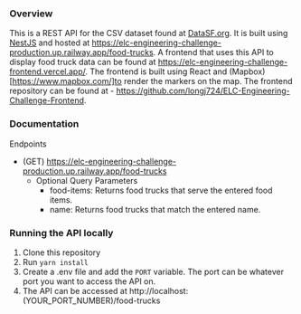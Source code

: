 ### Overview

This is a REST API for the CSV dataset found at [DataSF.org](https://data.sfgov.org/Economy-and-Community/Mobile-Food-Facility-Permit/rqzj-sfat/data). It is built using [NestJS](https://nestjs.com/) and hosted at https://elc-engineering-challenge-production.up.railway.app/food-trucks. A frontend that uses this API to display food truck data
can be found at https://elc-engineering-challenge-frontend.vercel.app/. The frontend is built using React and (Mapbox)[https://www.mapbox.com/]to render the markers on the map. The frontend repository can be found at - https://github.com/longj724/ELC-Engineering-Challenge-Frontend.

### Documentation

Endpoints

- (GET) https://elc-engineering-challenge-production.up.railway.app/food-trucks
  - Optional Query Parameters
    - food-items: Returns food trucks that serve the entered food items.
    - name: Returns food trucks that match the entered name.

### Running the API locally

1. Clone this repository
2. Run `yarn install`
3. Create a .env file and add the `PORT` variable. The port can be whatever port you want to access the API on.
4. The API can be accessed at http://localhost:(YOUR_PORT_NUMBER)/food-trucks
